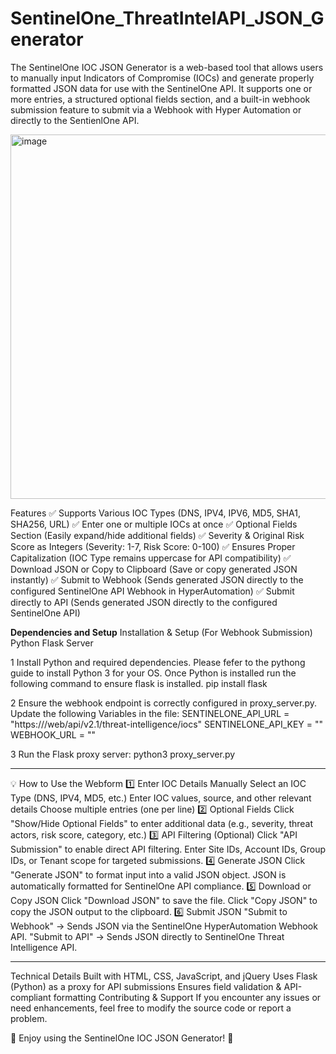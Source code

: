 # SentinelOne_ThreatIntelAPI_JSON_Generator
The SentinelOne IOC JSON Generator is a web-based tool that allows users to manually input Indicators of Compromise (IOCs) and generate properly formatted JSON data for use with the SentinelOne API. It supports one or more entries, a structured optional fields section, and a built-in webhook submission feature to submit via a Webhook with Hyper Automation or directly to the SentienlOne API.

<img width="583" alt="image" src="https://github.com/user-attachments/assets/8ecd6e40-45ba-4d5a-b5f2-718cb8fd059e" />



Features
✅ Supports Various IOC Types (DNS, IPV4, IPV6, MD5, SHA1, SHA256, URL)
✅ Enter one or multiple IOCs at once
✅ Optional Fields Section (Easily expand/hide additional fields)
✅ Severity & Original Risk Score as Integers (Severity: 1-7, Risk Score: 0-100)
✅ Ensures Proper Capitalization (IOC Type remains uppercase for API compatibility)
✅ Download JSON or Copy to Clipboard (Save or copy generated JSON instantly)
✅ Submit to Webhook (Sends generated JSON directly to the configured SentinelOne API Webhook in HyperAutomation)
✅ Submit directly to API (Sends generated JSON directly to the configured SentinelOne API)

**Dependencies and Setup**
Installation & Setup (For Webhook Submission) Python Flask Server

1️ Install Python and required dependencies. Please fefer to the pythong guide to install Python 3 for your OS. Once Python is installed run the following command to ensure flask is installed. 
                pip install flask


2 Ensure the webhook endpoint is correctly configured in proxy_server.py.
                Update the following Variables in the file:
                          SENTINELONE_API_URL = "https://<your URL>/web/api/v2.1/threat-intelligence/iocs"
                          SENTINELONE_API_KEY = "<API Key>"
                          WEBHOOK_URL = "<Webhook URL>"

3 Run the Flask proxy server:
                python3 proxy_server.py



***************************
💡 How to Use the Webform
1️⃣ Enter IOC Details Manually
Select an IOC Type (DNS, IPV4, MD5, etc.)
Enter IOC values, source, and other relevant details
Choose multiple entries (one per line)
2️⃣ Optional Fields
Click "Show/Hide Optional Fields" to enter additional data
(e.g., severity, threat actors, risk score, category, etc.)
3️⃣ API Filtering (Optional)
Click "API Submission" to enable direct API filtering.
Enter Site IDs, Account IDs, Group IDs, or Tenant scope for targeted submissions.
4️⃣ Generate JSON
Click "Generate JSON" to format input into a valid JSON object.
JSON is automatically formatted for SentinelOne API compliance.
5️⃣ Download or Copy JSON
Click "Download JSON" to save the file.
Click "Copy JSON" to copy the JSON output to the clipboard.
6️⃣ Submit JSON
"Submit to Webhook" → Sends JSON via the SentinelOne HyperAutomation Webhook API.
"Submit to API" → Sends JSON directly to SentinelOne Threat Intelligence API.

******************




Technical Details
Built with HTML, CSS, JavaScript, and jQuery
Uses Flask (Python) as a proxy for API submissions
Ensures field validation & API-compliant formatting
Contributing & Support
If you encounter any issues or need enhancements, feel free to modify the source code or report a problem.

🚀 Enjoy using the SentinelOne IOC JSON Generator! 🚀

